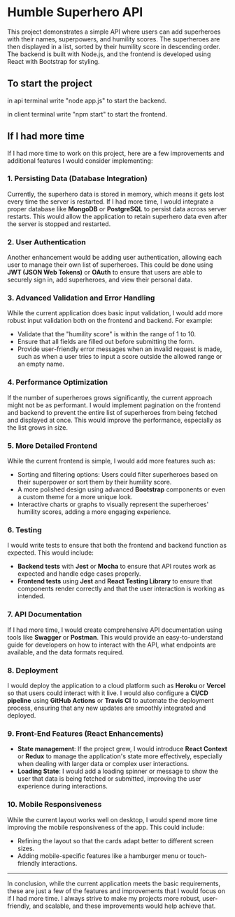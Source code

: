 # Humble Superhero API

This project demonstrates a simple API where users can add superheroes with their names, superpowers, and humility scores. The superheroes are then displayed in a list, sorted by their humility score in descending order. The backend is built with Node.js, and the frontend is developed using React with Bootstrap for styling.

## To start the project
in api terminal write "node app.js" to start the backend.

in client terminal write "npm start" to start the frontend.


## If I had more time

If I had more time to work on this project, here are a few improvements and additional features I would consider implementing:

### 1. **Persisting Data (Database Integration)**
Currently, the superhero data is stored in memory, which means it gets lost every time the server is restarted. If I had more time, I would integrate a proper database like **MongoDB** or **PostgreSQL** to persist data across server restarts. This would allow the application to retain superhero data even after the server is stopped and restarted.

### 2. **User Authentication**
Another enhancement would be adding user authentication, allowing each user to manage their own list of superheroes. This could be done using **JWT (JSON Web Tokens)** or **OAuth** to ensure that users are able to securely sign in, add superheroes, and view their personal data.

### 3. **Advanced Validation and Error Handling**
While the current application does basic input validation, I would add more robust input validation both on the frontend and backend. For example:
- Validate that the "humility score" is within the range of 1 to 10.
- Ensure that all fields are filled out before submitting the form.
- Provide user-friendly error messages when an invalid request is made, such as when a user tries to input a score outside the allowed range or an empty name.

### 4. **Performance Optimization**
If the number of superheroes grows significantly, the current approach might not be as performant. I would implement pagination on the frontend and backend to prevent the entire list of superheroes from being fetched and displayed at once. This would improve the performance, especially as the list grows in size.

### 5. **More Detailed Frontend**
While the current frontend is simple, I would add more features such as:
- Sorting and filtering options: Users could filter superheroes based on their superpower or sort them by their humility score.
- A more polished design using advanced **Bootstrap** components or even a custom theme for a more unique look.
- Interactive charts or graphs to visually represent the superheroes' humility scores, adding a more engaging experience.

### 6. **Testing**
I would write tests to ensure that both the frontend and backend function as expected. This would include:
- **Backend tests** with **Jest** or **Mocha** to ensure that API routes work as expected and handle edge cases properly.
- **Frontend tests** using **Jest** and **React Testing Library** to ensure that components render correctly and that the user interaction is working as intended.

### 7. **API Documentation**
If I had more time, I would create comprehensive API documentation using tools like **Swagger** or **Postman**. This would provide an easy-to-understand guide for developers on how to interact with the API, what endpoints are available, and the data formats required.

### 8. **Deployment**
I would deploy the application to a cloud platform such as **Heroku** or **Vercel** so that users could interact with it live. I would also configure a **CI/CD pipeline** using **GitHub Actions** or **Travis CI** to automate the deployment process, ensuring that any new updates are smoothly integrated and deployed.

### 9. **Front-End Features (React Enhancements)**
- **State management**: If the project grew, I would introduce **React Context** or **Redux** to manage the application's state more effectively, especially when dealing with larger data or complex user interactions.
- **Loading State**: I would add a loading spinner or message to show the user that data is being fetched or submitted, improving the user experience during interactions.

### 10. **Mobile Responsiveness**
While the current layout works well on desktop, I would spend more time improving the mobile responsiveness of the app. This could include:
- Refining the layout so that the cards adapt better to different screen sizes.
- Adding mobile-specific features like a hamburger menu or touch-friendly interactions.

---

In conclusion, while the current application meets the basic requirements, these are just a few of the features and improvements that I would focus on if I had more time. I always strive to make my projects more robust, user-friendly, and scalable, and these improvements would help achieve that.